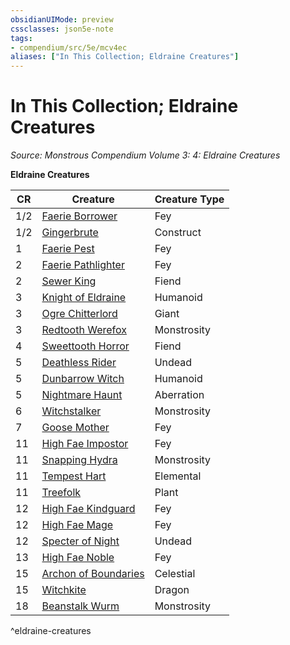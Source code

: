 ```yaml
---
obsidianUIMode: preview
cssclasses: json5e-note
tags:
- compendium/src/5e/mcv4ec
aliases: ["In This Collection; Eldraine Creatures"]
---
```

# In This Collection; Eldraine Creatures
*Source: Monstrous Compendium Volume 3: 4: Eldraine Creatures* 

**Eldraine Creatures**

| CR | Creature | Creature Type |
|----|----------|---------------|
| 1/2 | [Faerie Borrower](/3-Mechanics/CLI/bestiary/fey/faerie-borrower-mcv4ec.md) | Fey |
| 1/2 | [Gingerbrute](/3-Mechanics/CLI/bestiary/construct/gingerbrute-mcv4ec.md) | Construct |
| 1 | [Faerie Pest](/3-Mechanics/CLI/bestiary/fey/faerie-pest-mcv4ec.md) | Fey |
| 2 | [Faerie Pathlighter](/3-Mechanics/CLI/bestiary/fey/faerie-pathlighter-mcv4ec.md) | Fey |
| 2 | [Sewer King](/3-Mechanics/CLI/bestiary/fiend/sewer-king-mcv4ec.md) | Fiend |
| 3 | [Knight of Eldraine](/3-Mechanics/CLI/bestiary/humanoid/knight-of-eldraine-mcv4ec.md) | Humanoid |
| 3 | [Ogre Chitterlord](/3-Mechanics/CLI/bestiary/giant/ogre-chitterlord-mcv4ec.md) | Giant |
| 3 | [Redtooth Werefox](/3-Mechanics/CLI/bestiary/monstrosity/redtooth-werefox-mcv4ec.md) | Monstrosity |
| 4 | [Sweettooth Horror](/3-Mechanics/CLI/bestiary/fiend/sweettooth-horror-mcv4ec.md) | Fiend |
| 5 | [Deathless Rider](/3-Mechanics/CLI/bestiary/undead/deathless-rider-mcv4ec.md) | Undead |
| 5 | [Dunbarrow Witch](/3-Mechanics/CLI/bestiary/humanoid/dunbarrow-witch-mcv4ec.md) | Humanoid |
| 5 | [Nightmare Haunt](/3-Mechanics/CLI/bestiary/aberration/nightmare-haunt-mcv4ec.md) | Aberration |
| 6 | [Witchstalker](/3-Mechanics/CLI/bestiary/monstrosity/witchstalker-mcv4ec.md) | Monstrosity |
| 7 | [Goose Mother](/3-Mechanics/CLI/bestiary/fey/goose-mother-mcv4ec.md) | Fey |
| 11 | [High Fae Impostor](/3-Mechanics/CLI/bestiary/fey/high-fae-impostor-mcv4ec.md) | Fey |
| 11 | [Snapping Hydra](/3-Mechanics/CLI/bestiary/monstrosity/snapping-hydra-mcv4ec.md) | Monstrosity |
| 11 | [Tempest Hart](/3-Mechanics/CLI/bestiary/elemental/tempest-hart-mcv4ec.md) | Elemental |
| 11 | [Treefolk](/3-Mechanics/CLI/bestiary/plant/treefolk-mcv4ec.md) | Plant |
| 12 | [High Fae Kindguard](/3-Mechanics/CLI/bestiary/fey/high-fae-kindguard-mcv4ec.md) | Fey |
| 12 | [High Fae Mage](/3-Mechanics/CLI/bestiary/fey/high-fae-mage-mcv4ec.md) | Fey |
| 12 | [Specter of Night](/3-Mechanics/CLI/bestiary/undead/specter-of-night-mcv4ec.md) | Undead |
| 13 | [High Fae Noble](/3-Mechanics/CLI/bestiary/fey/high-fae-noble-mcv4ec.md) | Fey |
| 15 | [Archon of Boundaries](/3-Mechanics/CLI/bestiary/celestial/archon-of-boundaries-mcv4ec.md) | Celestial |
| 15 | [Witchkite](/3-Mechanics/CLI/bestiary/dragon/witchkite-mcv4ec.md) | Dragon |
| 18 | [Beanstalk Wurm](/3-Mechanics/CLI/bestiary/monstrosity/beanstalk-wurm-mcv4ec.md) | Monstrosity |
^eldraine-creatures